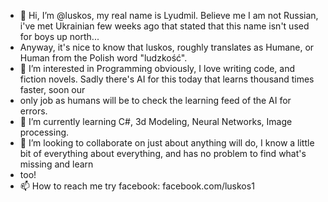 - 👋 Hi, I’m @luskos, my real name is Lyudmil. Believe me I am not Russian, i've met Ukrainian few weeks ago that stated that this name isn't used for boys up north...
- Anyway, it's nice to know that luskos, roughly translates as Humane, or Human from the Polish word "ludzkość".
- 👀 I’m interested in Programming obviously, I love writing code, and fiction novels. Sadly there's AI for this today that learns thousand times faster, soon our
- only job as humans will be to check the learning feed of the AI for errors.
- 🌱 I’m currently learning C#, 3d Modeling, Neural Networks, Image processing.
- 💞️ I’m looking to collaborate on just about anything will do, I know a little bit of everything about everything, and has no problem to find what's missing and learn
- too!
- 📫 How to reach me try facebook: facebook.com/luskos1

<!---
luskos/luskos is a ✨ special ✨ repository because its `README.md` (this file) appears on your GitHub profile.
You can click the Preview link to take a look at your changes.
--->
